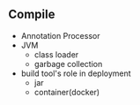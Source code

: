 ## Compile
- Annotation Processor
- JVM
  - class loader
  - garbage collection
- build tool's role in deployment
  - jar
  - container(docker)